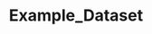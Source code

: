 ---
schema: default
title: Example_Dataset
organization: Unitn
resources:
  - title: Vivo.owl
    downloadURL: >-
      http://git.knowdive.disi.unitn.it:8080/knowledge/LiveKnowledge/SREP/academics/raw/master/VIVO.UAN.owl
    format: owl
    description: Here's a description of the resource
    license: ''
    status: Active
    accessService: ''
    byteSize: ''
    issued: ''
    language: ''
    modified: ''
    OntologyEngineeringTool: ''
    ontologyLanguage: ''
    ontologySyntax: ''
    example: ''
    ReferenceLKRepository: ''
    referenceOntology: ''
    spatialExtent: ''
    referenceDatasets: ''
description: This is he description of the dataset
distribution: ''
keyword: ''
publisher: Unknown
theme: Upper Level
versionNotes: ''
landingPage: ''
accessRigths: ''
creator: ''
hasVersion: ''
isVersionOf: ''
identifier: ''
issued: ''
modified: ''
language: ''
provenance: ''
page: ''
wasGeneratedBy: ''
versionInfo: ''
formalityLevel: ''
OntologyEngineeringMethodology: ''
acronym: ''
CompetencyQuestion: ''
maxDepth: ''
preferredNamespacePrefix: ''
preferredNamespaceUri: ''
toDoList: ''
namespacesGenerated: ''
namespacesReused: ''
---
